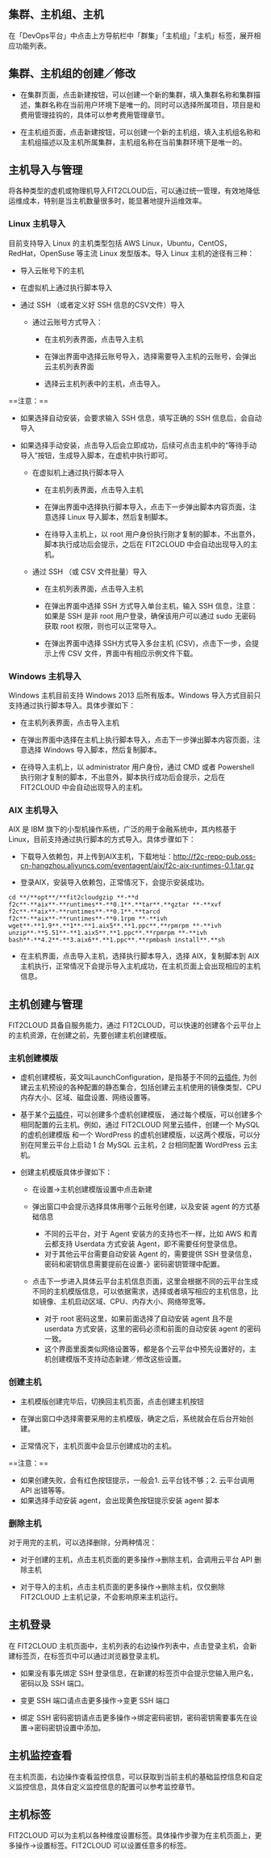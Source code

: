 ## 集群、主机组、主机

在「DevOps平台」中点击上方导航栏中「群集」「主机组」「主机」标签，展开相应功能列表。

## 集群、主机组的创建／修改 

* 在集群页面，点击新建按钮，可以创建一个新的集群，填入集群名称和集群描述，集群名称在当前用户环境下是唯一的。同时可以选择所属项目，项目是和费用管理挂钩的，具体可以参考费用管理章节。

* 在主机组页面，点击新建按钮，可以创建一个新的主机组，填入主机组名称和主机组描述以及主机所属集群，主机组名称在当前集群环境下是唯一的。

##  主机导入与管理

将各种类型的虚机或物理机导入FIT2CLOUD后，可以通过统一管理，有效地降低运维成本，特别是当主机数量很多时，能显著地提升运维效率。

###  Linux 主机导入 

目前支持导入 Linux 的主机类型包括 AWS Linux，Ubuntu，CentOS，RedHat，OpenSuse 等主流 Linux 发型版本。导入 Linux 主机的途径有三种：

* 导入云账号下的主机

* 在虚拟机上通过执行脚本导入

* 通过 SSH （或者定义好 SSH 信息的CSV文件）导入

  *  通过云账号方式导入： 

     *  在主机列表界面，点击导入主机

     *  在弹出界面中选择云账号导入，选择需要导入主机的云账号，会弹出云主机列表界面

     *  选择云主机列表中的主机，点击导入。

==注意：==

* 如果选择自动安装，会要求输入 SSH 信息，填写正确的 SSH 信息后，会自动导入

* 如果选择手动安装，点击导入后会立即成功，后续可点击主机中的“等待手动导入”按钮，生成导入脚本，在虚机中执行即可。

   * 在虚拟机上通过执行脚本导入 

     * 在主机列表界面，点击导入主机

     * 在弹出界面中选择执行脚本导入，点击下一步弹出脚本内容页面，注意选择 Linux 导入脚本，然后复制脚本。

     * 在待导入主机上，以 root 用户身份执行刚才复制的脚本，不出意外，脚本执行成功后会提示，之后在 FIT2CLOUD 中会自动出现导入的主机。

   * 通过 SSH （或 CSV 文件批量）导入 

     * 在主机列表界面，点击导入主机

     * 在弹出界面中选择 SSH 方式导入单台主机，输入 SSH 信息，注意：如果是 SSH 是非 root 用户登录，确保该用户可以通过 sudo 无密码获取 root 权限，则也可以正常导入。

     * 在弹出界面中选择 SSH方式导入多台主机 (CSV)，点击下一步，会提示上传 CSV 文件，界面中有相应示例文件下载。

###  Windows 主机导入 

Windows 主机目前支持 Windows 2013 后所有版本。Windows 导入方式目前只支持通过执行脚本导入。具体步骤如下：

* 在主机列表界面，点击导入主机

* 在弹出界面中选择在主机上执行脚本导入，点击下一步弹出脚本内容页面，注意选择 Windows 导入脚本，然后复制脚本。

* 在待导入主机上，以 administrator 用户身份，通过 CMD 或者 Powershell 执行刚才复制的脚本，不出意外，脚本执行成功后会提示，之后在 FIT2CLOUD 中会自动出现导入的主机。

###  AIX 主机导入

AIX 是 IBM 旗下的小型机操作系统，广泛的用于金融系统中，其内核基于 Linux，目前支持通过执行脚本的方式导入。具体步骤如下：

* 下载导入依赖包，并上传到AIX主机，下载地址：http://f2c-repo-pub.oss-cn-hangzhou.aliyuncs.com/eventagent/aix/f2c-aix-runtimes-0.1.tar.gz

* 登录AIX，安装导入依赖包，正常情况下，会提示安装成功。

```
cd **/**opt**/**fit2cloudgzip **-**d
f2c**-**aix**-**runtimes**-**0.1**.**tar**.**gztar **-**xvf
f2c**-**aix**-**runtimes**-**0.1**.**tarcd
f2c**-**aix**-**runtimes**-**0.1rpm **-**ivh
wget**-**1.9**.**1**-**1.aix5**.**1.ppc**.**rpmrpm **-**ivh
unzip**-**5.51**-**1.aix5**.**1.ppc**.**rpmrpm **-**ivh
bash**-**4.2**-**3.aix6**.**1.ppc**.**rpmbash install**.**sh 
```


* 在主机界面，点击导入主机，选择执行脚本导入，选择 AIX，复制脚本到 AIX 主机执行，正常情况下会提示导入主机成功，在主机页面上会出现相应的主机信息。

## 主机创建与管理

FIT2CLOUD 具备自服务能力，通过 FIT2CLOUD，可以快速的创建各个云平台上的主机资源，在创建之前，先要创建主机创建模版。

### 主机创建模版 

* 虚机创建模板，英文叫LaunchConfiguration，是指基于不同的[云插件](http://docs.fit2cloud.com/v1.1/usersetting/cloud-account-setting.html#1.1-云插件), 为创建云主机预设的各种配置的静态集合，包括创建云主机使用的镜像类型、CPU 内存大小、区域、磁盘设置、网络设置等。

* 基于某个[云插件](http://docs.fit2cloud.com/v1.1/usersetting/cloud-account-setting.html#1.1-云插件)，可以创建多个虚机创建模版， 通过每个模版，可以创建多个相同配置的云主机。例如，通过 FIT2CLOUD 阿里云插件，创建一个 MySQL 的虚机创建模版 和一个 WordPress 的虚机创建模版，以这两个模版，可以分别在阿里云平台上启动 1 台 MySQL 云主机，2 台相同配置 WordPress 云主机。

* 创建主机模版具体步骤如下：

  * 在设置->主机创建模版设置中点击新建

  * 弹出窗口中会提示选择具体用哪个云账号创建，以及安装 agent 的方式基础信息

    * 不同的云平台，对于 Agent 安装方的支持也不一样，比如 AWS 和青云都支持 Userdata 方式安装 Agent，即不需要任何登录信息。
    *  对于其他云平台需要自动安装 Agent 的，需要提供 SSH 登录信息，密码和密钥信息需要提前在设置-》密码密钥管理中配置。

  * 点击下一步进入具体云平台主机信息页面，这里会根据不同的云平台生成不同的主机模版信息，可以依据需求，选择或者填写相应的主机信息，比如镜像、主机启动区域、CPU、内存大小、网络带宽等。

    * 对于 root 密码这里，如果前面选择了自动安装 agent 且不是 userdata 方式安装，这里的密码必须和前面的自动安装 agent 的密码一致。
    *  这个界面里面类似网络设置等，都是各个云平台中预先设置好的，主机创建模版不支持动态新建／修改这些设置。

### 创建主机

* 主机模版创建完毕后，切换回主机页面，点击创建主机按钮

* 在弹出窗口中选择需要采用的主机模版，确定之后，系统就会在后台开始创建。

* 正常情况下，主机页面中会显示创建成功的主机。

==注意：==
*  如果创建失败，会有红色按钮提示，一般会1\. 云平台钱不够；2\. 云平台调用 API 出错等等。
*  如果选择手动安装 agent，会出现黄色按钮提示安装 agent 脚本

###  删除主机 

对于用完的主机，可以选择删除，分两种情况：

* 对于创建的主机，点击主机页面的更多操作->删除主机，会调用云平台 API 删除主机

* 对于导入的主机，点击主机页面的更多操作->删除主机，仅仅删除 FIT2CLOUD 上主机记录，不会影响原来主机运行。

## 主机登录 

在 FIT2CLOUD 主机页面中，主机列表的右边操作列表中，点击登录主机，会新建标签页，在标签页中可以通过浏览器登录主机。

* 如果没有事先绑定 SSH 登录信息，在新建的标签页中会提示您输入用户名，密码以及 SSH 端口。

* 变更 SSH 端口请点击更多操作->变更 SSH 端口

* 绑定 SSH 密码密钥请点击更多操作->绑定密码密钥，密码密钥需要事先在设置->密码密钥设置中添加。

## 主机监控查看 

在主机页面，右边操作查看监控信息，可以获取到当前主机的基础监控信息和自定义监控信息，具体自定义监控信息的配置可以参考监控章节。

## 主机标签 

FIT2CLOUD 可以为主机以各种维度设置标签。具体操作步骤为在主机页面上，更多操作->设置标签。FIT2CLOUD 可以设置任意多的标签。